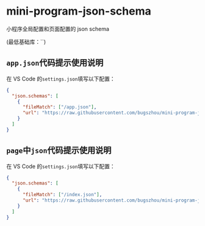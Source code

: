 # mini-program-json-schema

小程序全局配置和页面配置的 json schema

(最低基础库：``)

## `app.json`代码提示使用说明

在 VS Code 的`settings.json`填写以下配置：

```json
{
  "json.schemas": [
    {
      "fileMatch": ["/app.json"],
      "url": "https://raw.githubusercontent.com/bugszhou/mini-program-json-schema/main/src/wechatApp.json"
    }
  ]
}
```

## `page`中`json`代码提示使用说明

在 VS Code 的`settings.json`填写以下配置：

```json
{
  "json.schemas": [
    {
      "fileMatch": ["/index.json"],
      "url": "https://raw.githubusercontent.com/bugszhou/mini-program-json-schema/main/src/wechatPage.json"
    }
  ]
}
```
